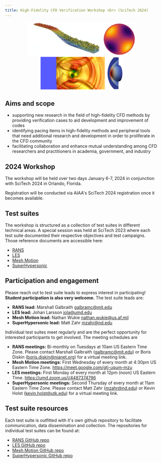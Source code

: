 ```yaml
---
title: High-Fidelity CFD Verification Workshop <br> (SciTech 2024)
---
```


<center>
<img src="/figures/les.png" height="110"> <img src="/figures/meshmotion.png" height="110"> <img src="/figures/shockvortex.png" height="110"> <img src="/figures/blottner.png" height="110">
</center>

## Aims and scope

- supporting new research in the field of high-fidelity CFD methods by providing verification cases to aid development and improvement of codes
- identifying pacing items in high-fidelity methods and peripheral tools that need additional research and development in order to proliferate in the CFD community
- facilitating collaboration and enhance mutual understanding among CFD researchers and practitioners in academia, government, and industry

## 2024 Workshop

The workshop will be held over two days January 6-7, 2024 in conjunction with SciTech 2024 in Orlando, Florida.

Registration will be conducted via AIAA's SciTech 2024 registration once it becomes available.

## Test suites

The workshop is structured as a collection of test suites in different technical areas. A special session was held at SciTech 2023 where each test suite documented their respective objectives and test campaigns. Those reference documents are accessible here:

- [RANS](papers/rans.pdf)
- [LES](papers/les.pdf)
- [Mesh Motion](papers/mesh_motion.pdf)
- [SuperHypersonic](papers/superhypersonic.pdf)


## Participation and engagement

Please reach out to test suite leads to express interest in participating! **Student participation is also very welcome.** The test suite leads are:

- **RANS lead:** Marshall Galbraith galbramc@mit.edu
- **LES lead:** Johan Larsson jola@umd.edu
- **Mesh Motion lead:** Nathan Wukie nathan.wukie@us.af.mil
- **SuperHypersonic lead:** Matt Zahr mzahr@nd.edu

Individual test suites meet regularly and are the perfect opportunity for interested participants to get involved. The meeting schedules are

- **RANS meetings:** Bi-monthly on Tuesdays at 10am US Eastern Time Zone. Please contact Marshall Galbraith (galbramc@mit.edu) or Boris Diskin (boris.diskin@nianet.org) for a virtual meeting link.
- **Mesh Motion meetings:** First Wednesday of every month at 4:30pm US Eastern Time Zone. https://meet.google.com/gtj-uqum-mzu
- **LES meetings:** First Monday of every month at 12pm (noon) US Eastern Time. https://umd.zoom.us/j/4487374796
- **SuperHypersonic meetings:** Second Thursday of every month at 11am Eastern Time Zone. Please contact Matt Zahr (mzahr@nd.edu) or Kevin Holst (kevin.holst@utk.edu) for a virtual meeting link.


## Test suite resources

Each test suite is outfitted with it's own github repository to facilitate communication, data dissemination and collection. The repositories for individual test suites can be found at:

- [RANS GitHub repo](https://github.com/HighFidelityCFDVerificationWorkshop/2024RANS)
- [LES GitHub repo](https://github.com/HighFidelityCFDVerificationWorkshop/2024LES)
- [Mesh Motion GitHub repo](https://github.com/HighFidelityCFDVerificationWorkshop/2024MeshMotion)
- [SuperHypersonic GitHub repo](https://github.com/HighFidelityCFDVerificationWorkshop/2024SuperHypersonic)  




